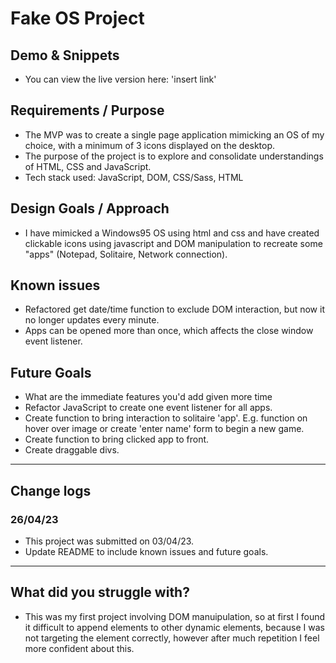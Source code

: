 # Fake OS Project

## Demo & Snippets

-   You can view the live version here: 'insert link'

## Requirements / Purpose

-   The MVP was to create a single page application mimicking an OS of my choice, with a minimum of 3 icons displayed on the desktop.
-   The purpose of the project is to explore and consolidate understandings of HTML, CSS and JavaScript.
-   Tech stack used: JavaScript, DOM, CSS/Sass, HTML

## Design Goals / Approach

-   I have mimicked a Windows95 OS using html and css and have created clickable icons using javascript and DOM manipulation to recreate some "apps" (Notepad, Solitaire, Network connection).

## Known issues

-   Refactored get date/time function to exclude DOM interaction, but now it no longer updates every minute.
-   Apps can be opened more than once, which affects the close window event listener.

## Future Goals

-   What are the immediate features you'd add given more time
-   Refactor JavaScript to create one event listener for all apps.
-   Create function to bring interaction to solitaire 'app'. E.g. function on hover over image or create 'enter name' form to begin a new game.
-   Create function to bring clicked app to front.
-   Create draggable divs.

---

## Change logs

### 26/04/23

-   This project was submitted on 03/04/23.
-   Update README to include known issues and future goals.

---

## What did you struggle with?

-   This was my first project involving DOM manuipulation, so at first I found it difficult to append elements to other dynamic elements, because I was not targeting the element correctly, however after much repetition I feel more confident about this.
